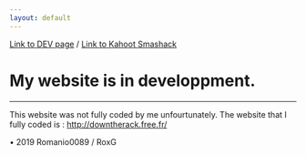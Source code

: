```yaml
---
layout: default
---
```


[Link to DEV page](./dev.html) / [Link to Kahoot Smashack](./kahootsmashack)




# My website is in developpment.



* * *

This website was not fully coded by me unfourtunately. The website that I fully coded is : http://downtherack.free.fr/

• 2019 Romanio0089 / RoxG
